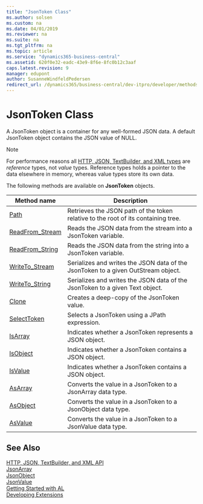 ```yaml
---
title: "JsonToken Class"
ms.author: solsen
ms.custom: na
ms.date: 04/01/2019
ms.reviewer: na
ms.suite: na
ms.tgt_pltfrm: na
ms.topic: article
ms.service: "dynamics365-business-central"
ms.assetid: 620f0e32-eadc-43e9-8f6e-8fc0b12c3aaf
caps.latest.revision: 9
manager: edupont
author: SusanneWindfeldPedersen
redirect_url: /dynamics365/business-central/dev-itpro/developer/methods-auto/library
---
```

<!--This topic is deprected, see redirection URL-->

 

# JsonToken Class
A JsonToken object is a container for any well-formed JSON data. A default JsonToken object contains the JSON value of NULL.

> [!NOTE]
> For performance reasons all [HTTP, JSON, TextBuilder, and XML types](../devenv-restapi-overview.md) are *reference* types, not *value* types. Reference types holds a pointer to the data elsewhere in memory, whereas value types store its own data.

The following methods are available on **JsonToken** objects.

|Method name|Description|
|-----------|-----------|
|[Path](jsontoken-path-method.md)|Retrieves the JSON path of the token relative to the root of its containing tree.|
|[ReadFrom_Stream](jsontoken-readfrom-stream-method.md)|Reads the JSON data from the stream into a JsonToken variable.|
|[ReadFrom_String](jsontoken-readfrom-string-method.md)|Reads the JSON data from the string into a JsonToken variable.|
|[WriteTo_Stream](jsontoken-writeto-stream-method.md)|Serializes and writes the JSON data of the JsonToken to a given OutStream object.|
|[WriteTo_String](jsontoken-writeto-string-method.md)|Serializes and writes the JSON data of the JsonToken to a given Text object.|
|[Clone](jsontoken-clone-method.md)|Creates a deep-copy of the JsonToken value.|
|[SelectToken](jsontoken-selecttoken-method.md)|Selects a JsonToken using a JPath expression.|
|[IsArray](jsontoken-isarray-method.md)|Indicates whether a JsonToken represents a JSON object.|
|[IsObject](jsontoken-isobject-method.md)|Indicates whether a JsonToken contains a JSON object.|
|[IsValue](jsontoken-isvalue-method.md)|Indicates whether a JsonToken contains a JSON object.|
|[AsArray](jsontoken-asarray-method.md)|Converts the value in a JsonToken to a JsonArray data type.|
|[AsObject](jsontoken-asobject-method.md)|Converts the value in a JsonToken to a JsonObject data type.|
|[AsValue](jsontoken-asvalue-method.md)|Converts the value in a JsonToken to a JsonValue data type.|

## See Also
[HTTP, JSON, TextBuilder, and XML API](../devenv-restapi-overview.md)  
[JsonArray](jsonarray-class.md)  
[JsonObject](jsonobject-class.md)  
[JsonValue](jsonvalue-class.md)  
[Getting Started with AL](../devenv-get-started.md)  
[Developing Extensions](../devenv-dev-overview.md)  
